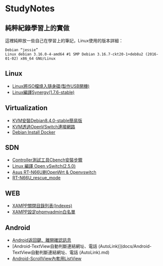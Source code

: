 # StudyNotes
## 純粹紀錄學習上的實做

這裡純粹放一些自己在學習上的筆記，Linux使用的版本詳細：
```
Debian “jessie”
Linux debian 3.16.0-4-amd64 #1 SMP Debian 3.16.7-ckt20-1+deb8u2 (2016-01-02) x86_64 GNU/Linux
```
## Linux
* [Linux將ISO檔燒入隨身碟(製作USB開機)](docs/Linux將ISO檔燒入隨身碟(製作USB開機).md)
* [Linux編譯Synergy(1.7.6-stable)](docs/Linux編譯Synergy(1.7.6-stable).md)

## Virtualization 
* [KVM安裝Debian8.4.0-stable簡易版](docs/KVM安裝Debian8.4.0-stable簡易版.md)
* [KVM透過OpenVSwitch連接網路](docs/KVM透過OpenVSwitch連接網路.md)
* [Debian Install Docker](docs/Debian-Install-Docker.md)

## SDN
* [Controller測試工具Cbench安裝步驟](docs/Controller測試工具Cbench安裝步驟.md) 
* [Linux 編譯 Open vSwitch(2.5.0)](docs/Linux編譯OpenvSwitch(2.5.0).md)
* [Asus RT-N66U刷OpenWrt & Openvswitch](docs/Asus-RT-N66U刷OpenWrt&Openvswitch.md)
* [RT-N66U_rescue_mode](docs/RT-N66U_rescue_mode.md)

## WEB
* [XAMPP關閉目錄列表(Indexes)](docs/XAMPP關閉目錄列表(Indexes).md) 
* [XAMPP設定phpmyadmin白名單](docs/XAMPP設定phpmyadmin白名單.md) 

## Android
* [Android返回鍵、離開確認訊息](docs/Android-返回鍵確認訊息.md)
* [Android-TextView自動判斷連結網址、電話 (AutoLink)](docs/Android-TextView自動判斷連結網址、電話 (AutoLink).md)
* [Android-ScrollView內套用ListView](docs/Android-ScrollView內套用ListView.md)
